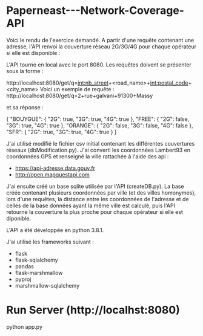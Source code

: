 # Paperneast---Network-Coverage-API

Voici le rendu de l'exercice demandé. A partir d'une requête contenant une adresse, l'API renvoi
la couverture réseau 2G/3G/4G pour chaque opérateur si elle est disponible :

L'API tourne en local avec le port 8080. Les requêtes doivent se présenter sous la forme : 

http://localhost:8080/get/q=<int:nb_street>+<road_name>+<int:postal_code>+<city_name>
Voici un exemple de requête : http://localhost:8080/get/q=2+rue+galvani+91300+Massy

et sa réponse :

{
    "BOUYGUE": {
        "2G": true,
        "3G": true,
        "4G": true
    },
    "FREE": {
        "2G": false,
        "3G": true,
        "4G": true
    },
    "ORANGE": {
        "2G": false,
        "3G": false,
        "4G": false
    },
    "SFR": {
        "2G": true,
        "3G": true,
        "4G": true
    }
}

J'ai utilisé modifié le fichier csv initial contenant les différentes couvertures réseaux (dbModification.py). 
J'ai converti les coordonnées Lambert93 en coordonnées GPS et renseigné la ville rattachée à l'aide des api :
  - https://api-adresse.data.gouv.fr
  - http://open.mapquestapi.com 
  
J'ai ensuite créé un base sqlite utilisée par l'API (createDB.py). La base créée contenant plusieurs coordonnées par ville (et des villes homonymes), 
lors d'une requêtes, la distance entre les coordonnées de l'adresse et de celles de la base données ayant la même ville est calculé, puis l'API 
retourne la couverture la plus proche pour chaque opérateur si elle est diponible.

L'API a été développée en python 3.8.1.

J'ai utilisé les frameworks suivant : 
  - flask 
  - flask-sqlalchemy
  - pandas 
  - flask-marshmallow
  - pyproj 
  - marshmallow-sqlalchemy

# Run Server (http://localhst:8080)
python app.py

